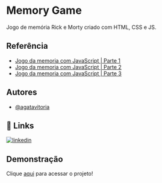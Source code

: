 
# Memory Game

Jogo de memória Rick e Morty criado com HTML, CSS e JS.


## Referência

 - [Jogo da memoria com JavaScript | Parte 1](https://www.youtube.com/watch?v=NV88N1r2Qkg)
 - [Jogo da memoria com JavaScript | Parte 2](https://www.youtube.com/watch?v=tcbMmm77WOU)
 - [Jogo da memoria com JavaScript | Parte 3](https://www.youtube.com/watch?v=QbqKRxUyigw&t=6s)


## Autores

- [@agatavitoria](https://github.com/agatavitoria)


## 🔗 Links
[![linkedin](https://img.shields.io/badge/linkedin-0A66C2?style=for-the-badge&logo=linkedin&logoColor=white)](https://www.linkedin.com/in/agata-vitoria-b1643618a)


## Demonstração

Clique [aqui](https://agatavitoria.github.io/memory-game/) para acessar o projeto!
